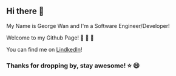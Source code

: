 ## Hi there 👋
My Name is George Wan and I'm a Software Engineer/Developer!

Welcome to my Github Page! :tada: :tada: :tada:

You can find me on [LindkedIn](https://www.linkedin.com/in/george-wan-aa4189193/)!

### Thanks for dropping by, stay awesome! :star: 😄


<!--
**singonwan/singonwan** is a ✨ _special_ ✨ repository because its `README.md` (this file) appears on your GitHub profile.

Here are some ideas to get you started:

- 🔭 I’m currently working on ...
- 🌱 I’m currently learning ...
- 👯 I’m looking to collaborate on ...
- 🤔 I’m looking for help with ...
- 💬 Ask me about ...
- 📫 How to reach me: ...
- 😄 Pronouns: ...
- ⚡ Fun fact: ...
-->
